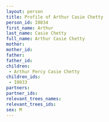 ```yaml
---
layout: person
title: Profile of Arthur Casie Chetty
person_id: I0834
first_name: Arthur
last_name: Casie Chetty
full_name: Arthur Casie Chetty
mother: 
mother_id: 
father: 
father_id: 
children:
 - Arthur Percy Casie Chetty
children_ids:
 - I0833
partners:
partner_ids:
relevant_trees_names:
relevant_trees_ids:
sex: M
---
```


